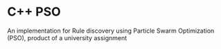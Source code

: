 # C++ PSO
An implementation for Rule discovery using Particle Swarm Optimization (PSO), product of a university assignment<BR>

